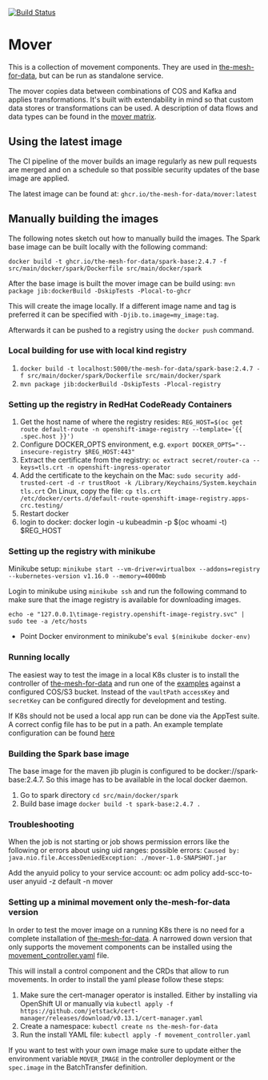 [![Build Status](https://travis-ci.com/IBM/the-mesh-for-data-mover.svg?branch=master)](https://travis-ci.com/IBM/the-mesh-for-data-mover)

# Mover

This is a collection of movement components. They are used in [the-mesh-for-data](https://github.com/IBM/the-mesh-for-data),
but can be run as standalone service.

The mover copies data between combinations of COS and Kafka and applies transformations.
It's built with extendability in mind so that custom data stores or transformations can be used.
A description of data flows and data types can be found in the [mover matrix](Mover-matrix.md).

## Using the latest image

The CI pipeline of the mover builds an image regularly as new pull requests are merged and on a schedule so that
possible security updates of the base image are applied.

The latest image can be found at: `ghcr.io/the-mesh-for-data/mover:latest`

## Manually building the images

The following notes sketch out how to manually build the images.
The Spark base image can be built locally with the following command:

```docker build -t ghcr.io/the-mesh-for-data/spark-base:2.4.7 -f src/main/docker/spark/Dockerfile src/main/docker/spark```

After the base image is built the mover image can be build using:
```mvn package jib:dockerBuild -DskipTests -Plocal-to-ghcr```

This will create the image locally. If a different image name and tag is preferred it can be specified with `-Djib.to.image=my_image:tag`.

Afterwards it can be pushed to a registry using the `docker push` command.

### Local building for use with local kind registry

1. ```docker build -t localhost:5000/the-mesh-for-data/spark-base:2.4.7 -f src/main/docker/spark/Dockerfile src/main/docker/spark```
2. ```mvn package jib:dockerBuild -DskipTests -Plocal-registry```

### Setting up the registry in RedHat CodeReady Containers

1. Get the host name of where the registry resides:
   `REG_HOST=$(oc get route default-route -n openshift-image-registry --template='{{ .spec.host }}')`
2. Configure DOCKER_OPTS environment, e.g.
   `export DOCKER_OPTS="--insecure-registry $REG_HOST:443"`
3. Extract the certificate from the registry:
    `oc extract secret/router-ca --keys=tls.crt -n openshift-ingress-operator`
4. Add the certificate to the keychain on the Mac:
    `sudo security add-trusted-cert -d -r trustRoot -k /Library/Keychains/System.keychain tls.crt`
    On Linux, copy the file:
    `cp tls.crt /etc/docker/certs.d/default-route-openshift-image-registry.apps-crc.testing/`
5. Restart docker
6. login to docker:
   docker login -u kubeadmin -p $(oc whoami -t) $REG_HOST

### Setting up the registry with minikube

Minikube setup:
`minikube start --vm-driver=virtualbox --addons=registry --kubernetes-version v1.16.0 --memory=4000mb`

Login to minikube using `minikube ssh` and run the following command to make sure that the image
registry is available for downloading images.

`echo -e "127.0.0.1\timage-registry.openshift-image-registry.svc" | sudo tee -a /etc/hosts`

* Point Docker environment to minikube's `eval $(minikube docker-env)`

### Running locally

The easiest way to test the image in a local K8s cluster is to install the controller of [the-mesh-for-data](https://github.com/IBM/the-mesh-for-data)
and run one of the [examples](https://github.com/IBM/the-mesh-for-data/blob/master/manager/config/samples/motion_v1_batchtransfer.yaml) against a configured
COS/S3 bucket. Instead of the `vaultPath` `accessKey` and `secretKey` can be configured directly for development and testing.

If K8s should not be used a local app run can be done via the AppTest suite. A correct config file has to be put in a path. An example template configuration
can be found [here](src/main/resources/test.conf.template)  

### Building the Spark base image
The base image for the maven jib plugin is configured to be docker://spark-base:2.4.7.
So this image has to be available in the local docker daemon.

1. Go to spark directory `cd src/main/docker/spark`
2. Build base image `docker build -t spark-base:2.4.7 .`

### Troubleshooting
When the job is not starting or job shows permission errors like the following or errors about using uid ranges:
possible errors: `Caused by: java.nio.file.AccessDeniedException: ./mover-1.0-SNAPSHOT.jar`

Add the anyuid policy to your service account:
oc adm policy add-scc-to-user anyuid -z default -n mover


### Setting up a minimal movement only the-mesh-for-data version

In order to test the mover image on a running K8s there is no need for a complete installation of [the-mesh-for-data](https://github.com/IBM/the-mesh-for-data).
A narrowed down version that only supports the movement components can be installed using the [movement_controller.yaml](movement_controller.yaml) file.

This will install a control component and the CRDs that allow to run movements. In order to install the yaml please follow these steps:
1. Make sure the cert-manager operator is installed. Either by installing via OpenShift UI or manually via `kubectl apply -f https://github.com/jetstack/cert-manager/releases/download/v0.13.1/cert-manager.yaml`
2. Create a namespace: `kubectl create ns the-mesh-for-data`
3. Run the install YAML file: `kubectl apply -f movement_controller.yaml`

If you want to test with your own image make sure to update either the environment variable `MOVER_IMAGE` in the controller deployment or the `spec.image` in the BatchTransfer definition.
